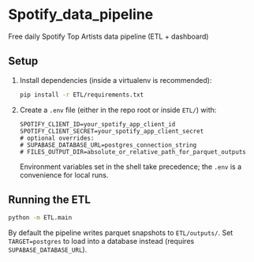 # Spotify_data_pipeline
Free daily Spotify Top Artists data pipeline (ETL + dashboard)

## Setup

1. Install dependencies (inside a virtualenv is recommended):
   ```bash
   pip install -r ETL/requirements.txt
   ```
2. Create a `.env` file (either in the repo root or inside `ETL/`) with:
   ```env
   SPOTIFY_CLIENT_ID=your_spotify_app_client_id
   SPOTIFY_CLIENT_SECRET=your_spotify_app_client_secret
   # optional overrides:
   # SUPABASE_DATABASE_URL=postgres_connection_string
   # FILES_OUTPUT_DIR=absolute_or_relative_path_for_parquet_outputs
   ```
   Environment variables set in the shell take precedence; the `.env` is a convenience for local runs.

## Running the ETL

```bash
python -m ETL.main
```

By default the pipeline writes parquet snapshots to `ETL/outputs/`. Set `TARGET=postgres` to load into a database instead (requires `SUPABASE_DATABASE_URL`).
